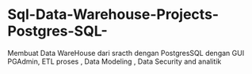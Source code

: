 # Sql-Data-Warehouse-Projects-Postgres-SQL-
Membuat Data WareHouse dari sracth dengan PostgresSQL dengan GUI PGAdmin, ETL proses , Data Modeling ,  Data Security  and analitik
